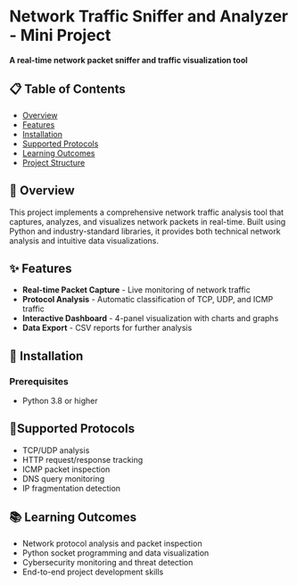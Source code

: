 # Network Traffic Sniffer and Analyzer - Mini Project




**A real-time network packet sniffer and traffic visualization tool**

</div>

## 📋 Table of Contents
- [Overview](#overview)
- [Features](#features)
- [Installation](#installation)
- [Supported Protocols](#supported-protocols)
- [Learning Outcomes](#learning-outcomes)
- [Project Structure](#project-structure)

## 🎯 Overview
This project implements a comprehensive network traffic analysis tool that captures, analyzes, and visualizes network packets in real-time. Built using Python and industry-standard libraries, it provides both technical network analysis and intuitive data visualizations.

## ✨ Features
- **Real-time Packet Capture** - Live monitoring of network traffic
- **Protocol Analysis** - Automatic classification of TCP, UDP, and ICMP traffic
- **Interactive Dashboard** - 4-panel visualization with charts and graphs
- **Data Export** - CSV reports for further analysis

## 🚀 Installation

### Prerequisites
- Python 3.8 or higher

## 🔌Supported Protocols
- TCP/UDP analysis
- HTTP request/response tracking
- ICMP packet inspection
- DNS query monitoring
- IP fragmentation detection

## 📚 Learning Outcomes
- Network protocol analysis and packet inspection
- Python socket programming and data visualization  
- Cybersecurity monitoring and threat detection
- End-to-end project development skills




